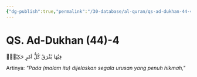 ```yaml
---
{"dg-publish":true,"permalink":"/30-database/al-quran/qs-ad-dukhan-44-4/"}
---
```



# QS. Ad-Dukhan (44)-4
فِيْهَا يُفْرَقُ كُلُّ اَمْرٍ حَكِيْمٍۙ 

Artinya: *"Pada (malam itu) dijelaskan segala urusan yang penuh hikmah,"*
